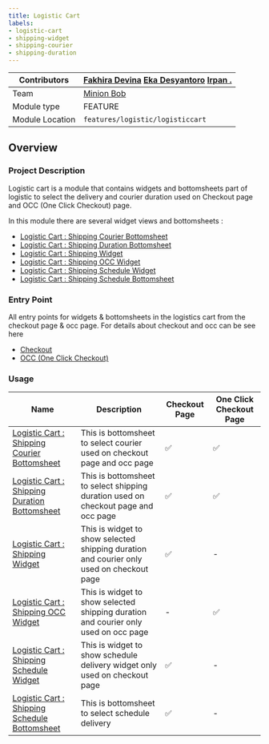 ```yaml
---
title: Logistic Cart
labels:
- logistic-cart
- shipping-widget
- shipping-courier
- shipping-duration
---
```


<!--left header table-->
| Contributors    | [Fakhira Devina](https://tokopedia.atlassian.net/wiki/people/61077e53b704b40068e80a8e?ref=confluence) [Eka Desyantoro](https://tokopedia.atlassian.net/wiki/people/6283196bd9ddcc006e9c7a85?ref=confluence) [Irpan .](https://tokopedia.atlassian.net/wiki/people/6253578a3bf0f0007015669c?ref=confluence) |
|-----------------|------------------------------------------------------------------------------------------------------------------------------------------------------------------------------------------------------------------------------------------------------------------------------------------------------------|
| Team            | [Minion Bob](https://tokopedia.atlassian.net/people/team/2373d8a6-1afc-4f2a-aa7a-63855c273051)                                                                                                                                                                                                             |
| Module type     | ​<!--start status:YELLOW-->FEATURE<!--end status-->                                                                                                                                                                                                                                                        |
| Module Location | `features/logistic/logisticcart`                                                                                                                                                                                                                                                                           |

<!--toc-->

## Overview

### Project Description

Logistic cart is a module that contains widgets and bottomsheets part of logistic to select the delivery and courier duration used on Checkout page and OCC (One Click Checkout) page. 

In this module there are several widget views and bottomsheets : 

- [Logistic Cart : Shipping Courier Bottomsheet](https://tokopedia.atlassian.net/wiki/spaces/PA/pages/2154529498/Logistic+Cart+%3A+Shipping+Courier+Bottomsheet)
- [Logistic Cart : Shipping Duration Bottomsheet](https://tokopedia.atlassian.net/wiki/spaces/PA/pages/2152824899/Logistic+Cart+%3A+Shipping+Duration+Bottomsheet)
- [Logistic Cart : Shipping Widget](https://tokopedia.atlassian.net/wiki/spaces/PA/pages/2049454803/Logistic+Cart+%3A+Shipping+Widget)
- [Logistic Cart : Shipping OCC Widget](https://tokopedia.atlassian.net/wiki/spaces/PA/pages/2052555030/Logistic+Cart+%3A+Shipping+OCC+Widget)
- [Logistic Cart : Shipping Schedule Widget](https://tokopedia.atlassian.net/wiki/spaces/PA/pages/2084702465/Logistic+Cart+%3A+Shipping+Schedule+Widget)
- [Logistic Cart : Shipping Schedule Bottomsheet](https://tokopedia.atlassian.net/wiki/spaces/PA/pages/2086731957/Logistic+Cart+%3A+Shipping+Schedule+Bottomsheet)

### Entry Point

All entry points for widgets & bottomsheets in the logistics cart from the checkout page & occ page. For details about checkout and occ can be see here

- [Checkout](https://tokopedia.atlassian.net/wiki/spaces/PA/pages/1426720585/Checkout)
- [OCC (One Click Checkout)](https://tokopedia.atlassian.net/wiki/spaces/PA/pages/1412564357/One+Click+Checkout)

### Usage



| **Name** | **Description** | **Checkout Page** | **One Click Checkout Page** |
| --- | --- | --- | --- |
| [Logistic Cart : Shipping Courier Bottomsheet](https://tokopedia.atlassian.net/wiki/spaces/PA/pages/2154529498/Logistic+Cart+%3A+Shipping+Courier+Bottomsheet) | This is bottomsheet to select courier used on checkout page and occ page | ✅  |  ✅ |
| [Logistic Cart : Shipping Duration Bottomsheet](https://tokopedia.atlassian.net/wiki/spaces/PA/pages/2152824899/Logistic+Cart+%3A+Shipping+Duration+Bottomsheet) | This is bottomsheet to select shipping duration used on checkout page and occ page | ✅ | ✅ |
| [Logistic Cart : Shipping Widget](https://tokopedia.atlassian.net/wiki/spaces/PA/pages/2049454803/Logistic+Cart+%3A+Shipping+Widget) | This is widget to show selected shipping duration and courier only used on checkout page | ✅ | - |
| [Logistic Cart : Shipping OCC Widget](https://tokopedia.atlassian.net/wiki/spaces/PA/pages/2052555030/Logistic+Cart+%3A+Shipping+OCC+Widget) | This is widget to show selected shipping duration and courier only used on occ page | - | ✅ |
| [Logistic Cart : Shipping Schedule Widget](https://tokopedia.atlassian.net/wiki/spaces/PA/pages/2084702465/Logistic+Cart+%3A+Shipping+Schedule+Widget) | This is widget to show schedule delivery widget only used on checkout page | ✅ | - |
| [Logistic Cart : Shipping Schedule Bottomsheet](https://tokopedia.atlassian.net/wiki/spaces/PA/pages/2086731957/Logistic+Cart+%3A+Shipping+Schedule+Bottomsheet) | This is bottomsheet to select schedule delivery | ✅ | - |